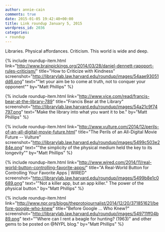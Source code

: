 ```yaml
---
author: annie-cain
comments: true
date: 2015-01-05 19:42:40+00:00
title: Link roundup January 5, 2015
wordpress_id: 2036
categories:
- roundup
---
```


Libraries. Physical affordances. Criticism. This world is wide and deep.

{% include roundup-item.html
  link="http://www.brainpickings.org/2014/03/28/daniel-dennett-rapoport-rules-criticism/"
  title="How to Criticize with Kindness"
  screenshot="http://librarylab.law.harvard.edu/roundup/images/54aae93051dd6.png"
  text="\"let your aim be to come at truth, not to conquer your opponent\""
  by="Matt Phillips"
%}

{% include roundup-item.html
  link="http://www.vice.com/read/francis-bear-at-the-library-789"
  title="Francis Bear at the Library"
  screenshot="http://librarylab.law.harvard.edu/roundup/images/54a21c9f74797.png"
  text="Make the library into what you want it to be."
  by="Matt Phillips"
%}

{% include roundup-item.html
  link="http://www.vulture.com/2014/12/perils-of-an-all-digital-movie-future.html"
  title="The Perils of an All-Digital Movie Future -- Vulture"
  screenshot="http://librarylab.law.harvard.edu/roundup/images/5499c503e284e.png"
  text="\"the simplicity of the physical medium held the key to its longevity\""
  by="Matt Phillips"
%}

{% include roundup-item.html
  link="http://www.wired.com/2014/11/real-world-button-controlling-favorite-apps/"
  title="A Real-World Button for Controlling Your Favorite Apps | WIRED"
  screenshot="http://librarylab.law.harvard.edu/roundup/images/5499b8e1c0689.png"
  text="\"Not a killer app, but an app killer.\" The power of the physical button."
  by="Matt Phillips"
%}

{% include roundup-item.html
  link="http://www.npr.org/blogs/theprotojournalist/2014/12/20/371851621/before-google-who-knew"
  title="Before Google ... Who Knew?"
  screenshot="http://librarylab.law.harvard.edu/roundup/images/549711ff04b89.png"
  text="\"Where can I rent a beagle for hunting? (1963)\" and other gems to be posted on @NYPL blog."
  by="Matt Phillips"
%}
